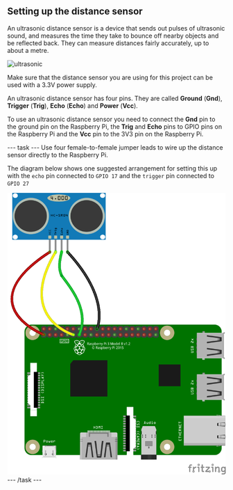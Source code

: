 ## Setting up the distance sensor

An ultrasonic distance sensor is a device that sends out pulses of ultrasonic sound, and measures the time they take to bounce off nearby objects and be reflected back. They can measure distances fairly accurately, up to about a metre.

![ultrasonic](images/Ultrasonic_Distance_Sensor.png)

Make sure that the distance sensor you are using for this project can be used with a 3.3V power supply.

An ultrasonic distance sensor has four pins. They are called **Ground** (**Gnd**), **Trigger** (**Trig**), **Echo** (**Echo**) and **Power** (**Vcc**).

To use an ultrasonic distance sensor you need to connect the **Gnd** pin to the ground pin on the Raspberry Pi, the **Trig** and **Echo** pins to GPIO pins on the Raspberry Pi and the **Vcc** pin to the 3V3 pin on the Raspberry Pi.

--- task ---
Use four female-to-female jumper leads to wire up the distance sensor directly to the Raspberry Pi.

The diagram below shows one suggested arrangement for setting this up with the `echo` pin connected to `GPIO 17` and the `trigger` pin connected to `GPIO 27`

![circuit](images/circuit_1.png)
--- /task ---


